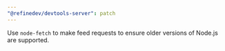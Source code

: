 ```yaml
---
"@refinedev/devtools-server": patch
---
```


Use `node-fetch` to make feed requests to ensure older versions of Node.js are supported.
